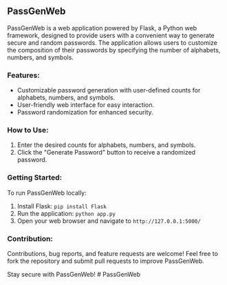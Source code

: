 ## PassGenWeb

PassGenWeb is a web application powered by Flask, a Python web framework, designed to provide users with a convenient way to generate secure and random passwords. The application allows users to customize the composition of their passwords by specifying the number of alphabets, numbers, and symbols.

### Features:
- Customizable password generation with user-defined counts for alphabets, numbers, and symbols.
- User-friendly web interface for easy interaction.
- Password randomization for enhanced security.

### How to Use:
1. Enter the desired counts for alphabets, numbers, and symbols.
2. Click the "Generate Password" button to receive a randomized password.

### Getting Started:
To run PassGenWeb locally:
1. Install Flask: `pip install Flask`
2. Run the application: `python app.py`
3. Open your web browser and navigate to `http://127.0.0.1:5000/`

### Contribution:
Contributions, bug reports, and feature requests are welcome! Feel free to fork the repository and submit pull requests to improve PassGenWeb.

Stay secure with PassGenWeb!
#   P a s s G e n W e b  
 